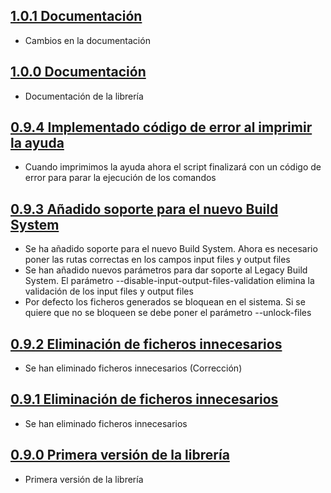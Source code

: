 ## [1.0.1 Documentación](https://svrgitpub.sdos.es/iOS/SDOSSwinject.git/tree/v1.0.1)

- Cambios en la documentación

## [1.0.0 Documentación](https://svrgitpub.sdos.es/iOS/SDOSSwinject.git/tree/v1.0.0)

- Documentación de la librería

## [0.9.4 Implementado código de error al imprimir la ayuda](https://svrgitpub.sdos.es/iOS/SDOSSwinject.git/tree/v0.9.4)

- Cuando imprimimos la ayuda ahora el script finalizará con un código de error para parar la ejecución de los comandos

## [0.9.3 Añadido soporte para el nuevo Build System](https://svrgitpub.sdos.es/iOS/SDOSSwinject.git/tree/v0.9.3)

- Se ha añadido soporte para el nuevo Build System. Ahora es necesario poner las rutas correctas en los campos input files y output files
- Se han añadido nuevos parámetros para dar soporte al Legacy Build System. El parámetro --disable-input-output-files-validation elimina la validación de los input files y output files
- Por defecto los ficheros generados se bloquean en el sistema. Si se quiere que no se bloqueen se debe poner el parámetro --unlock-files

## [0.9.2 Eliminación de ficheros innecesarios](https://svrgitpub.sdos.es/iOS/SDOSSwinject.git/tree/v0.9.2)

- Se han eliminado ficheros innecesarios (Corrección)

## [0.9.1 Eliminación de ficheros innecesarios](https://svrgitpub.sdos.es/iOS/SDOSSwinject.git/tree/v0.9.1)

- Se han eliminado ficheros innecesarios

## [0.9.0 Primera versión de la librería](https://svrgitpub.sdos.es/iOS/SDOSSwinject.git/tree/v0.9.0)

- Primera versión de la librería
